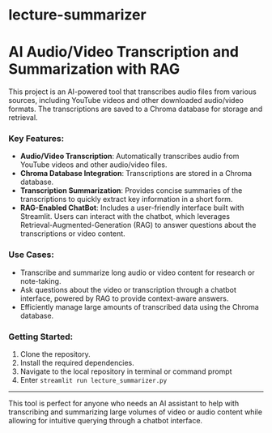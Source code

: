 # lecture-summarizer

# AI Audio/Video Transcription and Summarization with RAG

This project is an AI-powered tool that transcribes audio files from various sources, including YouTube videos and other downloaded audio/video formats. The transcriptions are saved to a Chroma database for  storage and retrieval.

### Key Features:
- **Audio/Video Transcription**: Automatically transcribes audio from YouTube videos and other audio/video files.
- **Chroma Database Integration**: Transcriptions are stored in a Chroma database.
- **Transcription Summarization**: Provides concise summaries of the transcriptions to quickly extract key information in a short form.
- **RAG-Enabled ChatBot**: Includes a user-friendly interface built with Streamlit. Users can interact with the chatbot, which leverages Retrieval-Augmented-Generation (RAG) to answer questions about the transcriptions or video content.

### Use Cases:
- Transcribe and summarize long audio or video content for research or note-taking.
- Ask questions about the video or transcription through a chatbot interface, powered by RAG to provide context-aware answers.
- Efficiently manage large amounts of transcribed data using the Chroma database.

### Getting Started:
1. Clone the repository.
2. Install the required dependencies.
3. Navigate to the local repository in terminal or command prompt
4. Enter ```streamlit run lecture_summarizer.py```

---

This tool is perfect for anyone who needs an AI assistant to help with transcribing and summarizing large volumes of video or audio content while allowing for intuitive querying through a chatbot interface.
